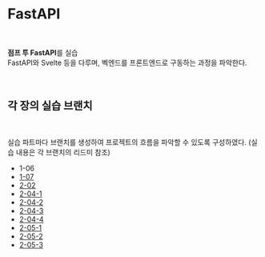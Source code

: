 # FastAPI

<br>

**점프 투 FastAPI**를 실습  
FastAPI와 Svelte 등을 다루며, 벡엔드를 프론트엔드로 구동하는 과정을 파악한다.

<br>

## 각 장의 실습 브랜치

<br>

실습 파트마다 브랜치를 생성하여 프로젝트의 흐름을 파악할 수 있도록 구성하였다. (실습 내용은 각 브랜치의 리드미 참조)

- 1-06
- [1-07](https://github.com/Seona056/FastAPI/tree/1-07)
- [2-02](https://github.com/Seona056/FastAPI/tree/2-02)
- [2-04-1](https://github.com/Seona056/FastAPI/tree/2-04-1)
- [2-04-2](https://github.com/Seona056/FastAPI/tree/2-04-2)
- [2-04-3](https://github.com/Seona056/FastAPI/tree/2-04-3)
- [2-04-4](https://github.com/Seona056/FastAPI/tree/2-04-4)
- [2-05-1](https://github.com/Seona056/FastAPI/tree/2-05-1)
- [2-05-2](https://github.com/Seona056/FastAPI/tree/2-05-2)
- [2-05-3](https://github.com/Seona056/FastAPI/tree/2-05-3)